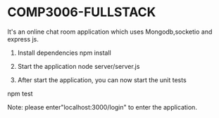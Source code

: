 # COMP3006-FULLSTACK
It's an online chat room application which uses Mongodb,socketio and express js.

1. Install dependencies
   npm install

2. Start the application
  node server/server.js

4. After start the application, you can now start the unit tests

  npm test


Note: please enter"localhost:3000/login" to enter the application.
